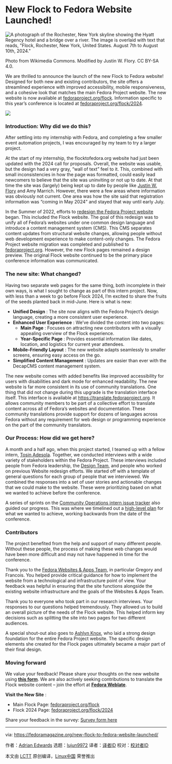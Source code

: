 [#]: subject: "New Flock to Fedora Website Launched!"
[#]: via: "https://fedoramagazine.org/new-flock-to-fedora-website-launched/"
[#]: author: "Adrian Edwards https://fedoramagazine.org/author/moralcode/"
[#]: collector: "lujun9972/lctt-scripts-1705972010"
[#]: translator: " "
[#]: reviewer: " "
[#]: publisher: " "
[#]: url: " "

New Flock to Fedora Website Launched!
======

![A photograph of the Rochester, New York skyline showing the Hyatt Regency hotel and a bridge over a river. The image is overlaid with text that reads, "Flock, Rochester, New York, United States. August 7th to August 10th, 2024."][1]

Photo from Wikimedia Commons. Modified by Justin W. Flory. CC BY-SA 4.0.

We are thrilled to announce the launch of the new Flock to Fedora website! Designed for both new and existing contributors, the site offers a streamlined experience with improved accessibility, mobile responsiveness, and a cohesive look that matches the main Fedora Project website. The new website is now available at [fedoraproject.org/flock][2]. Information specific to this year’s conference is located at [fedoraproject.org/flock/2024][3].

![][4]

### Introduction: Why did we do this?

After settling into my internship with Fedora, and completing a few smaller event automation projects, I was encouraged by my team to try a larger project.

At the start of my internship, the flocktofedora.org website had just been updated with the 2024 call for proposals. Overall, the website was usable, but the design had a very gray, “wall of text” feel to it. This, combined with small inconsistencies in how the page was formatted, could easily lead newcomers to believe that the site was uninviting or not up to date. At that time the site was (largely) being kept up to date by people like [Justin W. Flory][5] and Amy Marrich. However, there were a few areas where information was obviously not current. One area was how the site said that registration information was “coming in May 2024” and stayed that way until early July.

In the Summer of 2022, efforts to [redesign the Fedora Project website][6] began. This included the Flock website. The goal of this redesign was to unify all of Fedora’s websites under one common design language and introduce a content management system (CMS). This CMS separates content updates from structural website changes, allowing people without web development experience to make content-only changes. The Fedora Project website migration was completed and published to [fedoraproject.org][7]. However, the new Flock pages remained a design preview. The original Flock website continued to be the primary place conference information was communicated.

### The new site: What changed?

Having two separate web pages for the same thing, both incomplete in their own ways, is what I sought to change as part of this intern project. Now, with less than a week to go before Flock 2024, I’m excited to share the fruits of the seeds planted back in mid-June. Here is what is new:

  * **Unified Design** : The site now aligns with the Fedora Project’s design language, creating a more consistent user experience.
  * **Enhanced User Experience** : We’ve divided the content into two pages:
    * **Main Page** : Focuses on attracting new contributors with a visually appealing overview of the Flock experience.
    * **Year-Specific Page** : Provides essential information like dates, location, and logistics for current year attendees.
  * **Mobile-Friendly Layout** : The new website adapts seamlessly to smaller screens, ensuring easy access on the go.
  * **Simplified Content Management** : Updates are easier than ever with the DecapCMS content management system.



The new website comes with added benefits like improved accessibility for users with disabilities and dark mode for enhanced readability. The new website is far more consistent in its use of community translations. One thing that did not change during this upgrade is the translation interface itself. This interface is available at <https://translate.fedoraproject.org>. It allows community members to be part of a collective effort to translate content across all of Fedora’s websites and documentation. These community translations provide support for dozens of languages across Fedora without any requirement for web design or programming experience on the part of the community translators.

### Our Process: How did we get here?

A month and a half ago, when this project started, I teamed up with a fellow intern, [Tosin Adesola][8]. Together, we conducted interviews with a wide variety of stakeholders within the Fedora Project. These interviews included people from Fedora leadership, the [Design Team][9], and people who worked on previous Website redesign efforts. We started off with a template of general questions for each group of people that we interviewed. We combined the responses into a set of user stories and actionable changes that we could make to the website. These were prioritizing based on what we wanted to achieve before the conference.

A series of sprints on the [Community Operations intern issue tracker][10] also guided our progress. This was where we timelined out a [high-level plan][11] for what we wanted to achieve, working backwards from the date of the conference.

### Contributors

The project benefited from the help and support of many different people. Without these people, the process of making these web changes would have been more difficult and may not have happened in time for the conference.

Thank you to the [Fedora Websites & Apps Team][12], in particular Gregory and Francois. You helped provide critical guidance for how to implement the website from a technological and infrastructure point of view. Your feedback was helpful in ensuring that the site functions alongside the existing website infrastructure and the goals of the Websites & Apps Team.

Thank you to everyone who took part in our research interviews. Your responses to our questions helped tremendously. They allowed us to build an overall picture of the needs of the Flock website. This helped inform key decisions such as splitting the site into two pages for two different audiences.

A special shout-out also goes to [Ashlyn Knox][13], who laid a strong design foundation for the entire Fedora Project website. The specific design elements she created for the Flock pages ultimately became a major part of their final design.

### Moving forward

We value your feedback! Please share your thoughts on the new website using [**this form**][14]. We are also actively seeking contributions to translate the Flock website content – join the effort at [**Fedora Weblate**][15].

**Visit the New Site** :

  * Main Flock Page: [fedoraproject.org/flock][16]
  * Flock 2024 Page: [fedoraproject.org/flock/2024][3]



Share your feedback in the survey: [Survey form here][14]

--------------------------------------------------------------------------------

via: https://fedoramagazine.org/new-flock-to-fedora-website-launched/

作者：[Adrian Edwards][a]
选题：[lujun9972][b]
译者：[译者ID](https://github.com/译者ID)
校对：[校对者ID](https://github.com/校对者ID)

本文由 [LCTT](https://github.com/LCTT/TranslateProject) 原创编译，[Linux中国](https://linux.cn/) 荣誉推出

[a]: https://fedoramagazine.org/author/moralcode/
[b]: https://github.com/lujun9972
[1]: https://fedoramagazine.org/wp-content/uploads/2024/02/flock-2024-816x345.jpg
[2]: http://fedoraproject.org/flock
[3]: https://fedoraproject.org/flock/2024
[4]: https://lh7-rt.googleusercontent.com/docsz/AD_4nXedQJqteF0m-0oGV0XMtLdTUKnruCOo1ySlF-Y8Ta2HboVVKcMxcMGIJ65KVdEHS9lN_-0u24js9e3xHbCiQgkBC4hOk06em_EeWKm_LXsWQM_jbNZ_EMoqFZ2BepekEUpBqr695r3CULTNj9gn88bJgCW5?key=0D3qUbU8K_RE2jYZqzv1xQ
[5]: https://jwf.io
[6]: https://sosdesign.sustainoss.org/41
[7]: http://fedoraproject.org
[8]: https://fedoraproject.org/wiki/User:Tosindoreen
[9]: https://fedoraproject.org/wiki/Design
[10]: https://gitlab.com/fedora/commops/interns
[11]: https://gitlab.com/fedora/commops/interns/-/issues/14
[12]: https://docs.fedoraproject.org/en-US/websites/
[13]: https://gitlab.com/lilyx13
[14]: https://docs.google.com/forms/d/e/1FAIpQLSePNJaMBLRiBj_qAtpk0plZxpdb2zqGlGvXkIOLebDWZ33I7A/viewform?usp=sf_link
[15]: https://translate.fedoraproject.org
[16]: https://fedoraproject.org/flock
